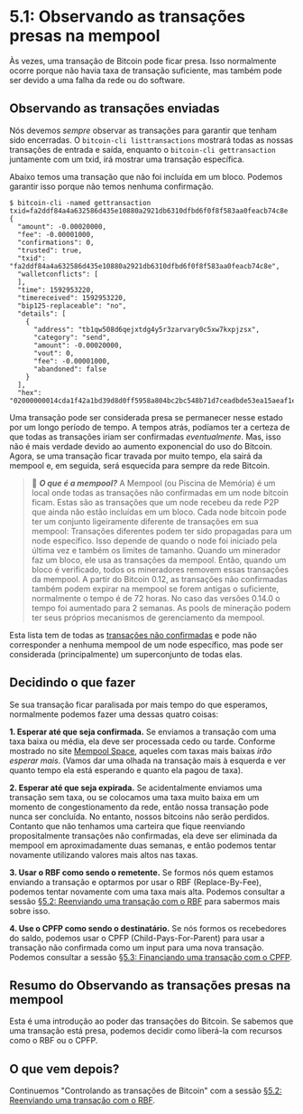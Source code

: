 # 5.1: Observando as transações presas na mempool

Às vezes, uma transação de Bitcoin pode ficar presa. Isso normalmente ocorre porque não havia taxa de transação suficiente, mas também pode ser devido a uma falha da rede ou do software.

## Observando as transações enviadas

Nós devemos _sempre_ observar as transações para garantir que tenham sido encerradas. O ```bitcoin-cli listtransactions``` mostrará todas as nossas transações de entrada e saída, enquanto o ```bitcoin-cli gettransaction``` juntamente com um txid, irá mostrar uma transação específica.

Abaixo temos uma transação que não foi incluída em um bloco. Podemos garantir isso porque não temos nenhuma confirmação.
```
$ bitcoin-cli -named gettransaction txid=fa2ddf84a4a632586d435e10880a2921db6310dfbd6f0f8f583aa0feacb74c8e
{
  "amount": -0.00020000,
  "fee": -0.00001000,
  "confirmations": 0,
  "trusted": true,
  "txid": "fa2ddf84a4a632586d435e10880a2921db6310dfbd6f0f8f583aa0feacb74c8e",
  "walletconflicts": [
  ],
  "time": 1592953220,
  "timereceived": 1592953220,
  "bip125-replaceable": "no",
  "details": [
    {
      "address": "tb1qw508d6qejxtdg4y5r3zarvary0c5xw7kxpjzsx",
      "category": "send",
      "amount": -0.00020000,
      "vout": 0,
      "fee": -0.00001000,
      "abandoned": false
    }
  ],
  "hex": "02000000014cda1f42a1bd39d8d0ff5958a804bc2bc548b71d7ceadbde53ea15aeaf1e2691000000006a473044022016a7a9f045a0f6a52129f48adb7da35c2f54a0741d6614e9d55b8a3bc3e1490a0220391e9085a3697bc790e94bb924d5310e16f23489d9c600864a32674e871f523c01210278608b54b8fb0d8379d3823d31f03a7c6ab0adffb07dd3811819fdfc34f8c132ffffffff02204e000000000000160014751e76e8199196d454941c45d1b3a323f1433bd6e8030000000000001600146c45d3afa8762086c4bd76d8a71ac7c976e1919600000000"
```
Uma transação pode ser considerada presa se permanecer nesse estado por um longo período de tempo. A tempos atrás, podíamos ter a certeza de que todas as transações iriam ser confirmadas _eventualmente_. Mas, isso não é mais verdade devido ao aumento exponencial do uso do Bitcoin. Agora, se uma transação ficar travada por muito tempo, ela sairá da mempool e, em seguida, será esquecida para sempre da rede Bitcoin.

> :book: ***O que é a mempool?*** A Mempool (ou Piscina de Memória) é um local onde todas as transações não confirmadas em um node bitcoin ficam. Estas são as transações que um node recebeu da rede P2P que ainda não estão incluídas em um bloco. Cada node bitcoin pode ter um conjunto ligeiramente diferente de transações em sua mempool: Transações diferentes podem ter sido propagadas para um node específico. Isso depende de quando o node foi iniciado pela última vez e também os limites de tamanho. Quando um minerador faz um bloco, ele usa as transações da mempool. Então, quando um bloco é verificado, todos os mineradores removem essas transações da mempool. A partir do Bitcoin 0.12, as transações não confirmadas também podem expirar na mempool se forem antigas o suficiente, normalmente o tempo é de 72 horas. No caso das versões 0.14.0 o tempo foi aumentado para 2 semanas. As pools de mineração podem ter seus próprios mecanismos de gerenciamento da mempool.

Esta lista tem de todas as [transações não confirmadas](https://blockchain.info/unconfirmed-transactions) e pode não corresponder a nenhuma mempool de um node específico, mas pode ser considerada (principalmente) um superconjunto de todas elas.

## Decidindo o que fazer

Se sua transação ficar paralisada por mais tempo do que esperamos, normalmente podemos fazer uma dessas quatro coisas:

**1. Esperar até que seja confirmada.** Se enviamos a transação com uma taxa baixa ou média, ela deve ser processada cedo ou tarde. Conforme mostrado no site [Mempool Space](https://mempool.space), aqueles com taxas mais baixas _irão esperar mais_. (Vamos dar uma olhada na transação mais à esquerda e ver quanto tempo ela está esperando e quanto ela pagou de taxa).

**2. Esperar até que seja expirada.** Se acidentalmente enviamos uma transação sem taxa, ou se colocamos uma taxa muito baixa em um momento de congestionamento da rede, então nossa transação pode nunca ser concluída. No entanto, nossos bitcoins não serão perdidos. Contanto que não tenhamos uma carteira que fique reenviando propositalmente transações não confirmadas, ela deve ser eliminada da mempool em aproximadamente duas semanas, e então podemos tentar novamente utilizando valores mais altos nas taxas.

**3. Usar o RBF como sendo o remetente.** Se formos nós quem estamos enviando a transação e optarmos por usar o RBF (Replace-By-Fee), podemos tentar novamente com uma taxa mais alta. Podemos consultar a sessão [§5.2: Reenviando uma transação com o RBF](05_2_Resending_a_Transaction_with_RBF.md) para sabermos mais sobre isso.

**4. Use o CPFP como sendo o destinatário.** Se nós formos os recebedores do saldo, podemos usar o CPFP (Child-Pays-For-Parent) para usar a transação não confirmada como um input para uma nova transação. Podemos consultar a sessão [§5.3: Financiando uma transação com o CPFP](05_3_Funding_a_Transaction_with_CPFP.md).

## Resumo do Observando as transações presas na mempool

Esta é uma introdução ao poder das transações do Bitcoin. Se sabemos que uma transação está presa, podemos decidir como liberá-la com recursos como o RBF ou o CPFP.

## O que vem depois?

Continuemos "Controlando as transações de Bitcoin" com a sessão [§5.2: Reenviando uma transação com o RBF](05_2_Resending_a_Transaction_with_RBF.md).
